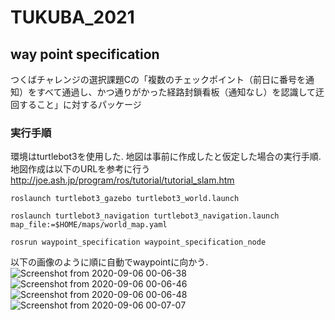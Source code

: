 # TUKUBA_2021

## way point specification
つくばチャレンジの選択課題Cの「複数のチェックポイント（前日に番号を通知）をすべて通過し、かつ通りがかった経路封鎖看板（通知なし）を認識して迂回すること」に対するパッケージ

### 実行手順
環境はturtlebot3を使用した. 地図は事前に作成したと仮定した場合の実行手順. 地図作成は以下のURLを参考に行う  
http://joe.ash.jp/program/ros/tutorial/tutorial_slam.htm
```
roslaunch turtlebot3_gazebo turtlebot3_world.launch
```
```
roslaunch turtlebot3_navigation turtlebot3_navigation.launch map_file:=$HOME/maps/world_map.yaml
```
```
rosrun waypoint_specification waypoint_specification_node
```
以下の画像のように順に自動でwaypointに向かう.
![Screenshot from 2020-09-06 00-06-38](https://user-images.githubusercontent.com/52307432/92320332-a0055d00-efd5-11ea-86e7-21afef85a0f1.png)
![Screenshot from 2020-09-06 00-06-46](https://user-images.githubusercontent.com/52307432/92320353-b3b0c380-efd5-11ea-87ef-3bde640a922c.png)
![Screenshot from 2020-09-06 00-06-48](https://user-images.githubusercontent.com/52307432/92320357-b7444a80-efd5-11ea-8356-af60622e998a.png)
![Screenshot from 2020-09-06 00-07-07](https://user-images.githubusercontent.com/52307432/92320361-b90e0e00-efd5-11ea-9f7c-200cf202dfcc.png)
